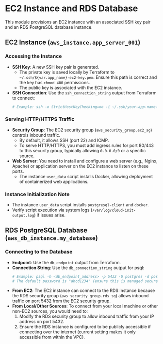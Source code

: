 # EC2 Instance and RDS Database

This module provisions an EC2 instance with an associated SSH key pair and an RDS PostgreSQL database instance.

## EC2 Instance (`aws_instance.app_server_001`)

### Accessing the Instance
- **SSH Key**: A new SSH key pair is generated.
  - The private key is saved locally by Terraform to `~/.ssh/${var.app_name}-ec2-key.pem`. Ensure this path is correct and the key has `chmod 400` permissions.
  - The public key is associated with the EC2 instance.
- **SSH Connection**: Use the `ssh_connection_string` output from Terraform to connect:
  ```bash
  # Example: ssh -o StrictHostKeyChecking=no -i ~/.ssh/your-app-name-ec2-key.pem ubuntu@<public_ip>
  ```

### Serving HTTP/HTTPS Traffic
- **Security Group**: The EC2 security group (`aws_security_group.ec2_sg`) controls inbound traffic.
  - By default, it allows SSH (port 22) and ICMP.
  - To serve HTTP/HTTPS, you must add ingress rules for port 80/443 to this security group, typically allowing `0.0.0.0/0` or a specific source.
- **Web Server**: You need to install and configure a web server (e.g., Nginx, Apache) or application server on the EC2 instance to listen on these ports.
  - The instance `user_data` script installs Docker, allowing deployment of containerized web applications.

### Instance Initialization Note
- The instance `user_data` script installs `postgresql-client` and `docker`.
- Verify script execution via system logs (`/var/log/cloud-init-output.log`) if issues arise.

## RDS PostgreSQL Database (`aws_db_instance.my_database`)

### Connecting to the Database
- **Endpoint**: Use the `db_endpoint` output from Terraform.
- **Connection String**: Use the `db_connection_string` output for psql:
  ```bash
  # Example: psql -h <db_endpoint_address> -p 5432 -U postgres -d postgres
  # The default password is "abcd1234" (ensure this is managed securely, e.g., via secrets manager in production).
  ```
- **From EC2**: The EC2 instance can connect to the RDS instance because the RDS security group (`aws_security_group.rds_sg`) allows inbound traffic on port 5432 from the EC2 security group.
- **From Local/Other Sources**: To connect from your local machine or other non-EC2 sources, you would need to:
  1. Modify the RDS security group to allow inbound traffic from your IP address on port 5432.
  2. Ensure the RDS instance is configured to be publicly accessible if connecting over the internet (current setting makes it only accessible from within the VPC).
